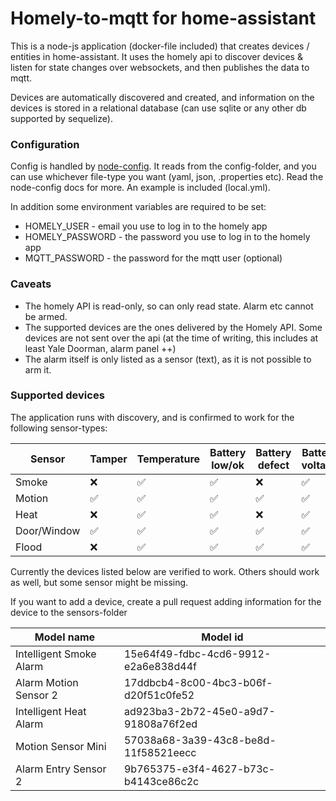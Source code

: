 # Homely-to-mqtt for home-assistant

This is a node-js application (docker-file included) that creates devices / entities in home-assistant. It uses the homely api to discover devices & listen for state changes over websockets, and then publishes the data to mqtt.

Devices are automatically discovered and created, and information on the devices is stored in a relational database (can use sqlite or any other db supported by sequelize).

### Configuration
Config is handled by [node-config](https://www.npmjs.com/package/config). It reads from the config-folder, and you can use whichever file-type you want (yaml, json, .properties etc). Read the node-config docs for more. An example is included (local.yml).

In addition some environment variables are required to be set:
- HOMELY_USER - email you use to log in to the homely app
- HOMELY_PASSWORD - the password you use to log in to the homely app
- MQTT_PASSWORD - the password for the mqtt user (optional)

### Caveats
- The homely API is read-only, so can only read state. Alarm etc cannot be armed.
- The supported devices are the ones delivered by the Homely API. Some devices are not sent over the api (at the time of writing, this includes at least Yale Doorman, alarm panel ++)
- The alarm itself is only listed as a sensor (text), as it is not possible to arm it.

### Supported devices

The application runs with discovery, and is confirmed to work for the following sensor-types:


| Sensor             	 | Tamper | Temperature | Battery low/ok | Battery defect | Battery voltage  | Link strength | Link address |
|----------------------|----|----|----|----|----|----|-----|
| Smoke                | ❌ | ✅ | ✅ | ❌ | ✅ | ✅ | ✅ |
| Motion               | ✅ | ✅ | ✅ | ✅ | ✅ | ✅ | ✅ |
| Heat                 | ❌ | ✅ | ✅ | ❌ | ✅ | ✅ | ✅ |
| Door/Window          | ✅ | ✅ | ✅ | ✅ | ✅ | ✅ | ✅ |
| Flood                | ❌ | ✅ | ✅ | ✅ | ✅ | ✅ | ✅ |



Currently the devices listed below are verified to work. Others should work as well, but some sensor might be missing.

If you want to add a device, create a pull request adding information for the device to the sensors-folder

| Model name              	| Model id                             	|
|-------------------------	|--------------------------------------	|
| Intelligent Smoke Alarm 	| 15e64f49-fdbc-4cd6-9912-e2a6e838d44f 	|
| Alarm Motion Sensor 2   	| 17ddbcb4-8c00-4bc3-b06f-d20f51c0fe52 	|
| Intelligent Heat Alarm  	| ad923ba3-2b72-45e0-a9d7-91808a76f2ed 	|
| Motion Sensor Mini      	| 57038a68-3a39-43c8-be8d-11f58521eecc 	|
| Alarm Entry Sensor 2    	| 9b765375-e3f4-4627-b73c-b4143ce86c2c 	|


